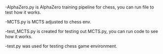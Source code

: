 -AlphaZero.py is AlphaZero training pipeline for chess, you can run file to test how it works.
  
-MCTS.py is MCTS adjusted to chess env.  
  
-test_MCTS.py is created for testing out MCTS.py, you can run code to see how it works.  
  
-test.py was used for testing chess game environment.  
